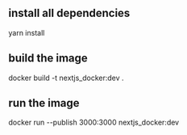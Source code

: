 ## install all dependencies
yarn install
## build the image
docker build -t nextjs_docker:dev .
## run the image
docker run --publish 3000:3000 nextjs_docker:dev